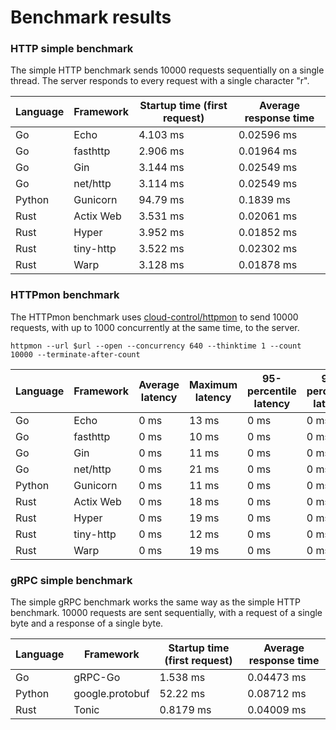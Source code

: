 # Benchmark results

### HTTP simple benchmark

The simple HTTP benchmark sends 10000 requests sequentially on a single thread. The server responds to every request with a single character "r".

| Language | Framework | Startup time (first request) | Average response time |
| -------- | --------- | ---------------------------- | --------------------- |
| Go       | Echo      | 4.103 ms                     | 0.02596 ms            |
| Go       | fasthttp  | 2.906 ms                     | 0.01964 ms            |
| Go       | Gin       | 3.144 ms                     | 0.02549 ms            |
| Go       | net/http  | 3.114 ms                     | 0.02549 ms            |
| Python   | Gunicorn  | 94.79 ms                     | 0.1839 ms             |
| Rust     | Actix Web | 3.531 ms                     | 0.02061 ms            |
| Rust     | Hyper     | 3.952 ms                     | 0.01852 ms            |
| Rust     | tiny-http | 3.522 ms                     | 0.02302 ms            |
| Rust     | Warp      | 3.128 ms                     | 0.01878 ms            |

### HTTPmon benchmark

The HTTPmon benchmark uses [cloud-control/httpmon](https://github.com/cloud-control/httpmon) to send 10000 requests, with up to 1000 concurrently at the same time, to the server.

`httpmon --url $url --open --concurrency 640 --thinktime 1 --count 10000 --terminate-after-count`

| Language | Framework | Average latency | Maximum latency | 95-percentile latency | 99-percentile latency | Late requests |
| -------- | --------- | --------------- | --------------- | --------------------- | --------------------- | ------------- |
| Go       | Echo      | 0 ms            | 13 ms           | 0 ms                  | 0 ms                  | 1             |
| Go       | fasthttp  | 0 ms            | 10 ms           | 0 ms                  | 0 ms                  | 1             |
| Go       | Gin       | 0 ms            | 11 ms           | 0 ms                  | 0 ms                  | 0             |
| Go       | net/http  | 0 ms            | 21 ms           | 0 ms                  | 0 ms                  | 1             |
| Python   | Gunicorn  | 0 ms            | 11 ms           | 0 ms                  | 0 ms                  | 2             |
| Rust     | Actix Web | 0 ms            | 18 ms           | 0 ms                  | 0 ms                  | 2             |
| Rust     | Hyper     | 0 ms            | 19 ms           | 0 ms                  | 0 ms                  | 3             |
| Rust     | tiny-http | 0 ms            | 12 ms           | 0 ms                  | 0 ms                  | 3             |
| Rust     | Warp      | 0 ms            | 19 ms           | 0 ms                  | 0 ms                  | 2             |

### gRPC simple benchmark

The simple gRPC benchmark works the same way as the simple HTTP benchmark. 10000 requests are sent sequentially, with a request of a single byte and a response of a single byte.

| Language | Framework         | Startup time (first request) | Average response time |
| -------- | ----------------- | ---------------------------- | --------------------- |
| Go       | gRPC-Go           | 1.538 ms                     | 0.04473 ms            |
| Python   | google.protobuf   | 52.22 ms                     | 0.08712 ms            |
| Rust     | Tonic             | 0.8179 ms                    | 0.04009 ms            |
